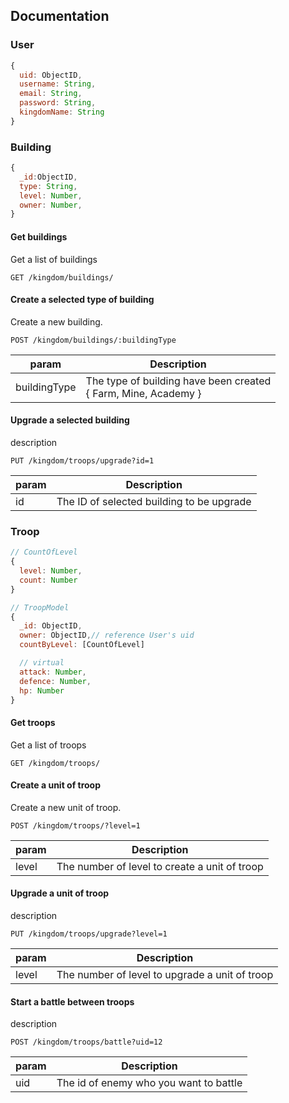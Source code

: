 ## Documentation

### User

```js
{
  uid: ObjectID,
  username: String,
  email: String,
  password: String,
  kingdomName: String
}
```



### Building

```js
{
  _id:ObjectID,
  type: String,
  level: Number,
  owner: Number,
}
```

#### Get buildings

Get a list of buildings

```
GET /kingdom/buildings/
```



#### Create a selected type of building

Create a new building. 

```
POST /kingdom/buildings/:buildingType
```

| param        | Description                                                  |
| ------------ | ------------------------------------------------------------ |
| buildingType | The type of building have been created<br />{ Farm, Mine, Academy } |

#### Upgrade a selected building

description

```
PUT /kingdom/troops/upgrade?id=1
```

| param | Description                               |
| ----- | ----------------------------------------- |
| id    | The ID of selected building to be upgrade |

### Troop

```js
// CountOfLevel
{
  level: Number,
  count: Number
}

// TroopModel
{
  _id: ObjectID,
  owner: ObjectID,// reference User's uid
  countByLevel: [CountOfLevel]

  // virtual
  attack: Number,
  defence: Number,
  hp: Number
}
```

#### Get troops

Get a list of troops

```
GET /kingdom/troops/
```



#### Create a unit of troop

Create a new unit of troop. 

```
POST /kingdom/troops/?level=1
```

| param | Description                                   |
| ----- | --------------------------------------------- |
| level | The number of level to create a unit of troop |



#### Upgrade a unit of troop

description

```
PUT /kingdom/troops/upgrade?level=1
```

| param | Description                                    |
| ----- | ---------------------------------------------- |
| level | The number of level to upgrade a unit of troop |



#### Start a battle between troops

description

```
POST /kingdom/troops/battle?uid=12
```
| param | Description                            |
| ----- | -------------------------------------- |
| uid   | The id of enemy who you want to battle |
